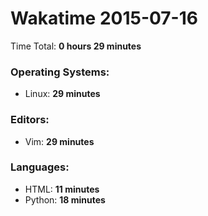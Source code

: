 # Wakatime 2015-07-16

Time Total: **0 hours 29 minutes**

### Operating Systems:
- Linux: **29 minutes** 

### Editors:
- Vim: **29 minutes** 

### Languages:
- HTML: **11 minutes** 
- Python: **18 minutes** 

